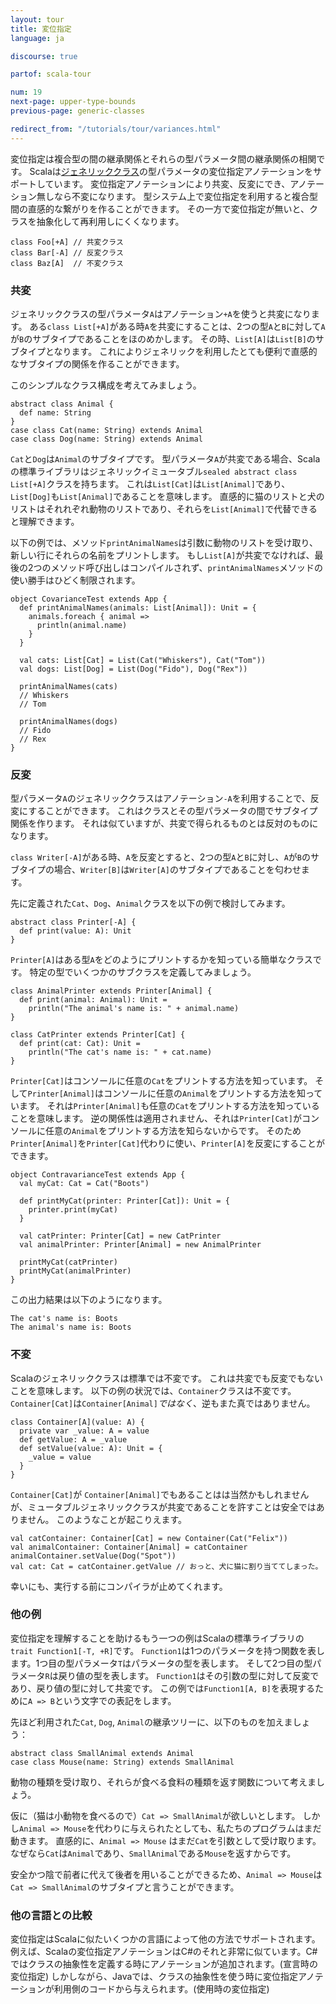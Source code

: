 ```yaml
---
layout: tour
title: 変位指定
language: ja

discourse: true

partof: scala-tour

num: 19
next-page: upper-type-bounds
previous-page: generic-classes

redirect_from: "/tutorials/tour/variances.html"
---
```


変位指定は複合型の間の継承関係とそれらの型パラメータ間の継承関係の相関です。
Scalaは[ジェネリッククラス](generic-classes.html)の型パラメータの変位指定アノテーションをサポートしています。
変位指定アノテーションにより共変、反変にでき、アノテーション無しなら不変になります。
型システム上で変位指定を利用すると複合型間の直感的な繋がりを作ることができます。
その一方で変位指定が無いと、クラスを抽象化して再利用しにくくなります。


```tut
class Foo[+A] // 共変クラス
class Bar[-A] // 反変クラス
class Baz[A]  // 不変クラス
```

### 共変

ジェネリッククラスの型パラメータ`A`はアノテーション`+A`を使うと共変になります。
ある`class List[+A]`がある時`A`を共変にすることは、2つの型`A`と`B`に対して`A`が`B`のサブタイプであることをほのめかします。
その時、`List[A]`は`List[B]`のサブタイプとなります。
これによりジェネリックを利用したとても便利で直感的なサブタイプの関係を作ることができます。

このシンプルなクラス構成を考えてみましょう。

```tut
abstract class Animal {
  def name: String
}
case class Cat(name: String) extends Animal
case class Dog(name: String) extends Animal
```
`Cat`と`Dog`は`Animal`のサブタイプです。
型パラメータ`A`が共変である場合、Scalaの標準ライブラリはジェネリックイミュータブル`sealed abstract class List[+A]`クラスを持ちます。
これは`List[Cat]`は`List[Animal]`であり、`List[Dog]`も`List[Animal]`であることを意味します。
直感的に猫のリストと犬のリストはそれれぞれ動物のリストであり、それらを`List[Animal]`で代替できると理解できます。

以下の例では、メソッド`printAnimalNames`は引数に動物のリストを受け取り、新しい行にそれらの名前をプリントします。
もし`List[A]`が共変でなければ、最後の2つのメソッド呼び出しはコンパイルされず、`printAnimalNames`メソッドの使い勝手はひどく制限されます。

```tut
object CovarianceTest extends App {
  def printAnimalNames(animals: List[Animal]): Unit = {
    animals.foreach { animal =>
      println(animal.name)
    }
  }

  val cats: List[Cat] = List(Cat("Whiskers"), Cat("Tom"))
  val dogs: List[Dog] = List(Dog("Fido"), Dog("Rex"))

  printAnimalNames(cats)
  // Whiskers
  // Tom

  printAnimalNames(dogs)
  // Fido
  // Rex
}
```

### 反変

型パラメータ`A`のジェネリッククラスはアノテーション`-A`を利用することで、反変にすることができます。
これはクラスとその型パラメータの間でサブタイプ関係を作ります。
それは似ていますが、共変で得られるものとは反対のものになります。

`class Writer[-A]`がある時、`A`を反変とすると、2つの型`A`と`B`に対し、`A`が`B`のサブタイプの場合、`Writer[B]`は`Writer[A]`のサブタイプであることを匂わせます。

先に定義された`Cat`、`Dog`、`Animal`クラスを以下の例で検討してみます。

```tut
abstract class Printer[-A] {
  def print(value: A): Unit
}
```
`Printer[A]`はある型`A`をどのようにプリントするかを知っている簡単なクラスです。
特定の型でいくつかのサブクラスを定義してみましょう。

```tut
class AnimalPrinter extends Printer[Animal] {
  def print(animal: Animal): Unit =
    println("The animal's name is: " + animal.name)
}

class CatPrinter extends Printer[Cat] {
  def print(cat: Cat): Unit =
    println("The cat's name is: " + cat.name)
}
```
`Printer[Cat]`はコンソールに任意の`Cat`をプリントする方法を知っています。
そして`Printer[Animal]`はコンソールに任意の`Animal`をプリントする方法を知っています。
それは`Printer[Animal]`も任意の`Cat`をプリントする方法を知っていることを意味します。
逆の関係性は適用されません、それは`Printer[Cat]`がコンソールに任意の`Animal`をプリントする方法を知らないからです。
そのため`Printer[Animal]`を`Printer[Cat]`代わりに使い、`Printer[A]`を反変にすることができます。

```tut
object ContravarianceTest extends App {
  val myCat: Cat = Cat("Boots")

  def printMyCat(printer: Printer[Cat]): Unit = {
    printer.print(myCat)
  }

  val catPrinter: Printer[Cat] = new CatPrinter
  val animalPrinter: Printer[Animal] = new AnimalPrinter

  printMyCat(catPrinter)
  printMyCat(animalPrinter)
}
```

この出力結果は以下のようになります。

```
The cat's name is: Boots
The animal's name is: Boots
```

### 不変

Scalaのジェネリッククラスは標準では不変です。
これは共変でも反変でもないことを意味します。
以下の例の状況では、`Container`クラスは不変です。`Container[Cat]`は`Container[Animal]`_ではなく_、逆もまた真ではありません。

```tut
class Container[A](value: A) {
  private var _value: A = value
  def getValue: A = _value
  def setValue(value: A): Unit = {
    _value = value
  }
}
```
`Container[Cat]`が `Container[Animal]`でもあることはは当然かもしれませんが、ミュータブルジェネリッククラスが共変であることを許すことは安全ではありません。
このようなことが起こりえます。

```
val catContainer: Container[Cat] = new Container(Cat("Felix"))
val animalContainer: Container[Animal] = catContainer
animalContainer.setValue(Dog("Spot"))
val cat: Cat = catContainer.getValue // おっと、犬に猫に割り当ててしまった。
```

幸いにも、実行する前にコンパイラが止めてくれます。

### 他の例

変位指定を理解することを助けるもう一つの例はScalaの標準ライブラリの`trait Function1[-T, +R]`です。
`Function1`は1つのパラメータを持つ関数を表します。1つ目の型パラメータ`T`はパラメータの型を表します。
そして2つ目の型パラメータ`R`は戻り値の型を表します。
`Function1`はその引数の型に対して反変であり、戻り値の型に対して共変です。
この例では`Function1[A, B]`を表現するために`A => B`という文字での表記をします。

先ほど利用された`Cat`, `Dog`, `Animal`の継承ツリーに、以下のものを加えましょう：

```tut
abstract class SmallAnimal extends Animal
case class Mouse(name: String) extends SmallAnimal
```

動物の種類を受け取り、それらが食べる食料の種類を返す関数について考えましょう。

仮に（猫は小動物を食べるので）`Cat => SmallAnimal`が欲しいとします。
しかし`Animal => Mouse`を代わりに与えられたとしても、私たちのプログラムはまだ動きます。
直感的に、`Animal => Mouse` はまだ`Cat`を引数として受け取ります。
なぜなら`Cat`は`Animal`であり、`SmallAnimal`である`Mouse`を返すからです。

安全かつ陰で前者に代えて後者を用いることができるため、`Animal => Mouse`は`Cat => SmallAnimal`のサブタイプと言うことができます。

### 他の言語との比較

変位指定はScalaに似たいくつかの言語によって他の方法でサポートされます。
例えば、Scalaの変位指定アノテーションはC#のそれと非常に似ています。C#ではクラスの抽象性を定義する時にアノテーションが追加されます。(宣言時の変位指定)
しかしながら、Javaでは、クラスの抽象性を使う時に変位指定アノテーションが利用側のコードから与えられます。(使用時の変位指定)
